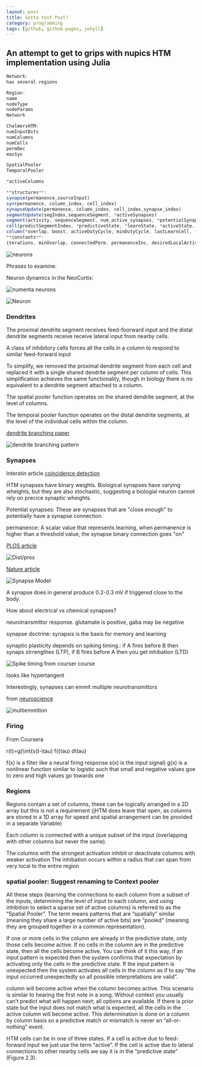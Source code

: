 ```yaml
---
layout: post
title: Gotta test Post?
category: programming
tags: [github, github-pages, jekyll]
---
```


## An attempt to get to grips with nupics HTM implementation using Julia 

```javascript
Network: 
has several regions
```

```javascript
Region: 
name
nodeType
nodeParams
Network
```

```javascript
ChalmersHTM: 
numInputBits
numColumns
numCells
permDec
maxSyn

SpatialPooler
TemporalPooler

*activeColumns
```

```javascript
**structures**: 
synapse(permanence,sourceInput)
syn(permanence, column_index, cell_index)
synapseUpdate(permanence, column_index, cell_index,synapse_index)
segmentUpdate(segIndex,sequenceSegment, *activeSynapses)
segment(activity, sequenceSegment, num_active_synapses, *potentialSynapses, *connectedSynapses)
cell(predictSegmentIndex, *predictiveState, *learnState, *activeState, *segment)
column(*overlap, boost, activeDutyCycle, minDutyCycle, lastLearnCell, *potentialSynapses, *connectedSynapses, *neighbors)
**constants**: 
iterations, minOverlap, connectedPerm, permanenceInc, desiredLocalActivity, inhibitionRadius, cellsPerColumn, activationThreshold, minThreshold, maxSynapseCount, initialPerm, state {activeState , learnState }, *mInput, segmentUpdateList)
```

![neurons](https://www.groksolutions.com/static/images/technology/brain-zoom.png)

Phrases to examine:

Neuron dynamics in the NeoCortix:

![numenta neurons](https://dl.dropboxusercontent.com/u/38371278/HTMneuron.jpg)

![Neuron](http://www.helcohi.com/sse/images/body/1-4ci.gif)

### Dendrites

The proximal dendrite segment receives feed-foorward input and the distal dendrite segments receive receive lateral input from nearby cells.

A class of inhibitory cells forces all the cells in a column to respond to similar feed-forward input

To simplify, we removed the proximal dendrite segment from each cell and replaced it with a single shared dendrite segment per column of cells. This simplification achieves the same functionality, though in biology there is no equivalent to a dendrite segment attached to a column.

The spatial pooler function operates on the shared dendrite segment, at the level of columns.

The temporal pooler function operates on the distal dendrite segments, at the level of the individual cells within the column.

[dendrite branching paper](http://www.frontiersin.org/Journal/10.3389/fnana.2011.00005/full)

![dendrite branching pattern](http://c431376.r76.cf2.rackcdn.com/8471/fnana-05-00005-HTML/image_m/fnana-05-00005-g006.jpg)

### Synapses

Interstin article [coincidence detection](http://en.wikipedia.org/wiki/Coincidence_detection_in_neurobiology)

HTM synapses have binary weights. Biological synapses have varying wheights, but they are also stochastic, suggesting a biologial neuron cannot rely on precice synaptic wheights.

Potential synapses: These are synapses that are "close enough" to potentially have a synapse connection. 

permanence: A scalar value that represents learning, when permanence is higher than a threshold value, the synapse binary connection goes "on"

[PLOS article](http://www.ploscompbiol.org/article/info%3Adoi%2F10.1371%2Fjournal.pcbi.1002599)

![Dist/prox](http://www.ploscompbiol.org/article/fetchObject.action?uri=info:doi/10.1371/journal.pcbi.1002599.g004&representation=PNG_I)

[Nature article](http://www.nature.com/nrn/journal/v9/n3/box/nrn2286_BX2.html)

![Synapse Model](http://www.nature.com/nrn/journal/v9/n3/images/nrn2286-i2.jpg)

A synapse does in general produce 0.2-0.3 mV if triggered close to the body.


How about electrical vs chemical synapses?

neurotransmittor response. glutamate is positive, gaba may be negative

synapse doctrine: synapsis is the basis for memory and learning

synaptic plasticity depends on spiking timing.: if A fires before B then synaps strrengthes (LTP), if B fires before A then you get inhibation (LTD)

![Spike timing from courser course](https://dl.dropboxusercontent.com/u/38371278/SpikeTiming.jpg)

looks like hypertangent

Interestingly, synapses can emmit multiple neurotransmittors

from [neuroscience](http://www.ncbi.nlm.nih.gov/books/NBK10818/)

![multiemmition](http://www.ncbi.nlm.nih.gov/books/NBK10818/bin/ch6f5.jpg)

### Firing

From Coursera

r(t)=g(\int{s(t-\tau) f({tau) d\tau)

f(x) is a filter like a neural firing response
s(x) is the input signal)
g(x) is a nonlinear function similar to logistic such that small and negative values goe to zero and high values go towards one


### Regions

Regions contain a set of columns, these can be logically arranged in a 2D array but this is not a requirement (jHTM does leave that open, as columns are stored in a 1D array for speed and spatial arrangement can be provided in a separate Variable)

Each column is connected with a unique subset of the input (overlapping with other columns but never the same).

The columns with the strongest activation inhibit or deactivate columns with weaker activation The inhibation occurs within a radius that can span from very local to the entire region

### spatial pooler: Suggest renaming to Context pooler

All these steps (learning the connections to each column from a subset of the inputs, determining the level of input to each column, and using inhibition to select a sparse set of active columns) is referred to as the “Spatial Pooler”. The term means patterns that are “spatially” similar (meaning they share a large number of active bits) are “pooled” (meaning they are grouped together in a common representation).


If one or more cells in the column are already in the predictive state, only those cells become active. If no cells in the column are in the predictive state, then all the cells become active. You can think of it this way, if an input pattern is expected then the system confirms that expectation by activating only the cells in the predictive state. If the input pattern is unexpected then the system activates all cells in the column as if to say “the input occurred unexpectedly so all possible interpretations are valid”.

column will become active when the column becomes active. This scenario is similar to hearing the first note in a song. Without context you usually can’t predict what will happen next; all options are available. If there is prior state but the input does not match what is expected, all the cells in the active column will become active. This determination is done on a column by column basis so a predictive match or mismatch is never an “all-or-nothing” event.

HTM cells can be in one of three states. If a cell is active due to feed-forward input we just use the term “active”. If the cell is active due to lateral connections to other nearby cells we say it is in the “predictive state” (Figure 2.3).
